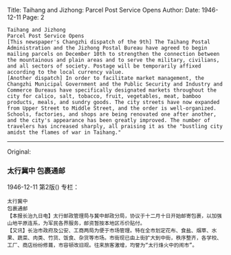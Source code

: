 Title: Taihang and Jizhong: Parcel Post Service Opens
Author:
Date: 1946-12-11
Page: 2

    Taihang and Jizhong
    Parcel Post Service Opens
    [This newspaper's Changzhi dispatch of the 9th] The Taihang Postal Administration and the Jizhong Postal Bureau have agreed to begin mailing parcels on December 10th to strengthen the connection between the mountainous and plain areas and to serve the military, civilians, and all sectors of society. Postage will be temporarily affixed according to the local currency value.
    [Another dispatch] In order to facilitate market management, the Changzhi Municipal Government and the Public Security and Industry and Commerce Bureaus have specifically designated markets throughout the city for calico, salt, tobacco, fruit, vegetables, meat, bamboo products, meals, and sundry goods. The city streets have now expanded from Upper Street to Middle Street, and the order is well-organized. Schools, factories, and shops are being renovated one after another, and the city's appearance has been greatly improved. The number of travelers has increased sharply, all praising it as the "bustling city amidst the flames of war in Taihang."



<hr /> 

Original: 


### 太行冀中  包裹通邮

1946-12-11
第2版()
专栏：

    太行冀中
    包裹通邮
    【本报长治九日电】太行邮政管理局与冀中邮政分局，协议于十二月十日开始邮寄包裹，以加强山地平原连系，为军民各界服务，邮资暂按本地区币价贴付。
    【又讯】长治市政府及公安、工商两局为便于市场管理。特在全市划定花布、食盐、烟草、水果、蔬菜、肉类、竹货、饭食、杂货等市场。市街现已由上街扩大到中街，秩序整齐，各学校、工厂、商店纷纷修葺，市容顿改旧观。往来旅客激增，均誉为“太行烽火中的闹市”。
